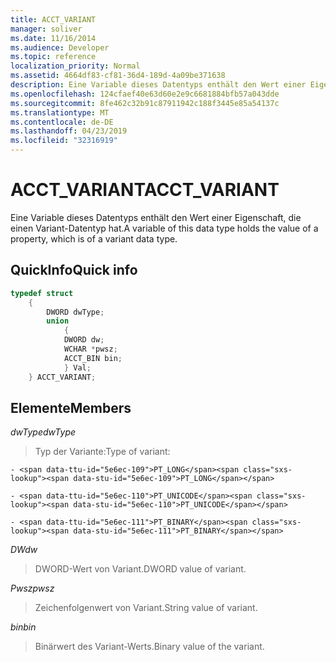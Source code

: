 ```yaml
---
title: ACCT_VARIANT
manager: soliver
ms.date: 11/16/2014
ms.audience: Developer
ms.topic: reference
localization_priority: Normal
ms.assetid: 4664df83-cf81-36d4-189d-4a09be371638
description: Eine Variable dieses Datentyps enthält den Wert einer Eigenschaft, die einen Variant-Datentyp hat.
ms.openlocfilehash: 124cfaef40e63d60e2e9c6681884bfb57a043dde
ms.sourcegitcommit: 8fe462c32b91c87911942c188f3445e85a54137c
ms.translationtype: MT
ms.contentlocale: de-DE
ms.lasthandoff: 04/23/2019
ms.locfileid: "32316919"
---
```

# <a name="acctvariant"></a><span data-ttu-id="5e6ec-103">ACCT_VARIANT</span><span class="sxs-lookup"><span data-stu-id="5e6ec-103">ACCT_VARIANT</span></span>

<span data-ttu-id="5e6ec-104">Eine Variable dieses Datentyps enthält den Wert einer Eigenschaft, die einen Variant-Datentyp hat.</span><span class="sxs-lookup"><span data-stu-id="5e6ec-104">A variable of this data type holds the value of a property, which is of a variant data type.</span></span>
  
## <a name="quick-info"></a><span data-ttu-id="5e6ec-105">QuickInfo</span><span class="sxs-lookup"><span data-stu-id="5e6ec-105">Quick info</span></span>

```cpp
typedef struct 
    { 
        DWORD dwType; 
        union  
            { 
            DWORD dw; 
            WCHAR *pwsz; 
            ACCT_BIN bin; 
            } Val; 
    } ACCT_VARIANT; 

```

## <a name="members"></a><span data-ttu-id="5e6ec-106">Elemente</span><span class="sxs-lookup"><span data-stu-id="5e6ec-106">Members</span></span>

<span data-ttu-id="5e6ec-107">_dwType_</span><span class="sxs-lookup"><span data-stu-id="5e6ec-107">_dwType_</span></span>
  
> <span data-ttu-id="5e6ec-108">Typ der Variante:</span><span class="sxs-lookup"><span data-stu-id="5e6ec-108">Type of variant:</span></span>
    
    - <span data-ttu-id="5e6ec-109">PT_LONG</span><span class="sxs-lookup"><span data-stu-id="5e6ec-109">PT_LONG</span></span>
    
    - <span data-ttu-id="5e6ec-110">PT_UNICODE</span><span class="sxs-lookup"><span data-stu-id="5e6ec-110">PT_UNICODE</span></span>
    
    - <span data-ttu-id="5e6ec-111">PT_BINARY</span><span class="sxs-lookup"><span data-stu-id="5e6ec-111">PT_BINARY</span></span>
    
<span data-ttu-id="5e6ec-112">_DW_</span><span class="sxs-lookup"><span data-stu-id="5e6ec-112">_dw_</span></span>
  
> <span data-ttu-id="5e6ec-113">DWORD-Wert von Variant.</span><span class="sxs-lookup"><span data-stu-id="5e6ec-113">DWORD value of variant.</span></span>
    
<span data-ttu-id="5e6ec-114">_Pwsz_</span><span class="sxs-lookup"><span data-stu-id="5e6ec-114">_pwsz_</span></span>
  
> <span data-ttu-id="5e6ec-115">Zeichenfolgenwert von Variant.</span><span class="sxs-lookup"><span data-stu-id="5e6ec-115">String value of variant.</span></span>
    
<span data-ttu-id="5e6ec-116">_bin_</span><span class="sxs-lookup"><span data-stu-id="5e6ec-116">_bin_</span></span>
  
> <span data-ttu-id="5e6ec-117">Binärwert des Variant-Werts.</span><span class="sxs-lookup"><span data-stu-id="5e6ec-117">Binary value of the variant.</span></span>
    

